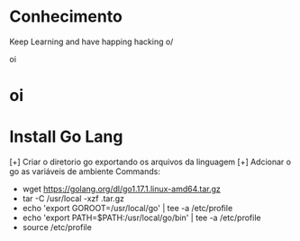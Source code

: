 # Conhecimento
Keep Learning and have happing hacking o/

oi
# oi
# Install Go Lang
 [+] Criar o diretorio go exportando os arquivos da linguagem
 [+] Adcionar o go as variáveis de ambiente
 Commands:
 - wget https://golang.org/dl/go1.17.1.linux-amd64.tar.gz
 - tar -C /usr/local -xzf <goversion>.tar.gz
 - echo 'export GOROOT=/usr/local/go' | tee -a /etc/profile
 - echo 'export PATH=$PATH:/usr/local/go/bin' | tee -a /etc/profile
 - source /etc/profile
  
  
